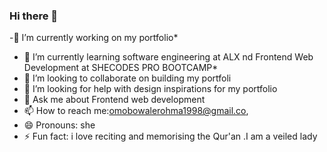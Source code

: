 ### Hi there 👋




 -🔭 I’m currently working on my portfolio*
 - 🌱 I’m currently learning software engineering at ALX nd Frontend Web Development at SHECODES PRO BOOTCAMP*
 - 👯 I’m looking to collaborate on building my portfoli
 - 🤔 I’m looking for help with design inspirations for my portfolio
 - 💬 Ask me about Frontend web development
 - 📫 How to reach me:omobowalerohma1998@gmail.co,
 - 😄 Pronouns: she
 - ⚡ Fun fact: i love reciting and memorising the Qur'an .I am a veiled lady

